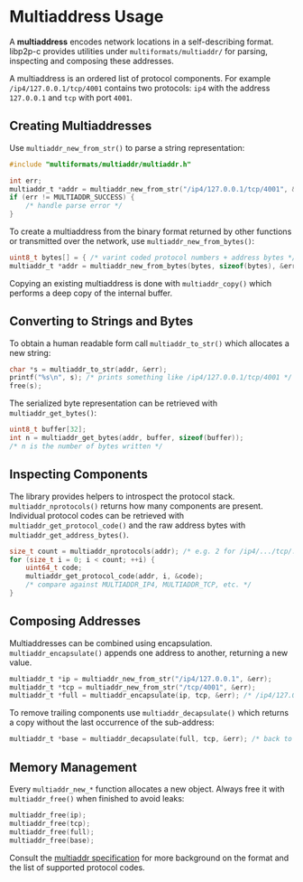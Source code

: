 # Multiaddress Usage

A **multiaddress** encodes network locations in a self-describing format. libp2p-c provides utilities under `multiformats/multiaddr/` for parsing, inspecting and composing these addresses.

A multiaddress is an ordered list of protocol components. For example `/ip4/127.0.0.1/tcp/4001` contains two protocols: `ip4` with the address `127.0.0.1` and `tcp` with port `4001`.

## Creating Multiaddresses

Use `multiaddr_new_from_str()` to parse a string representation:

```c
#include "multiformats/multiaddr/multiaddr.h"

int err;
multiaddr_t *addr = multiaddr_new_from_str("/ip4/127.0.0.1/tcp/4001", &err);
if (err != MULTIADDR_SUCCESS) {
    /* handle parse error */
}
```

To create a multiaddress from the binary format returned by other functions or transmitted over the network, use `multiaddr_new_from_bytes()`:

```c
uint8_t bytes[] = { /* varint coded protocol numbers + address bytes */ };
multiaddr_t *addr = multiaddr_new_from_bytes(bytes, sizeof(bytes), &err);
```

Copying an existing multiaddress is done with `multiaddr_copy()` which performs a deep copy of the internal buffer.

## Converting to Strings and Bytes

To obtain a human readable form call `multiaddr_to_str()` which allocates a new string:

```c
char *s = multiaddr_to_str(addr, &err);
printf("%s\n", s); /* prints something like /ip4/127.0.0.1/tcp/4001 */
free(s);
```

The serialized byte representation can be retrieved with `multiaddr_get_bytes()`:

```c
uint8_t buffer[32];
int n = multiaddr_get_bytes(addr, buffer, sizeof(buffer));
/* n is the number of bytes written */
```

## Inspecting Components

The library provides helpers to introspect the protocol stack. `multiaddr_nprotocols()` returns how many components are present. Individual protocol codes can be retrieved with `multiaddr_get_protocol_code()` and the raw address bytes with `multiaddr_get_address_bytes()`.

```c
size_t count = multiaddr_nprotocols(addr); /* e.g. 2 for /ip4/.../tcp/... */
for (size_t i = 0; i < count; ++i) {
    uint64_t code;
    multiaddr_get_protocol_code(addr, i, &code);
    /* compare against MULTIADDR_IP4, MULTIADDR_TCP, etc. */
}
```

## Composing Addresses

Multiaddresses can be combined using encapsulation. `multiaddr_encapsulate()` appends one address to another, returning a new value.

```c
multiaddr_t *ip = multiaddr_new_from_str("/ip4/127.0.0.1", &err);
multiaddr_t *tcp = multiaddr_new_from_str("/tcp/4001", &err);
multiaddr_t *full = multiaddr_encapsulate(ip, tcp, &err); /* /ip4/127.0.0.1/tcp/4001 */
```

To remove trailing components use `multiaddr_decapsulate()` which returns a copy without the last occurrence of the sub-address:

```c
multiaddr_t *base = multiaddr_decapsulate(full, tcp, &err); /* back to /ip4/127.0.0.1 */
```

## Memory Management

Every `multiaddr_new_*` function allocates a new object. Always free it with `multiaddr_free()` when finished to avoid leaks:

```c
multiaddr_free(ip);
multiaddr_free(tcp);
multiaddr_free(full);
multiaddr_free(base);
```

Consult the [multiaddr specification](../specs/addressing/README.md) for more background on the format and the list of supported protocol codes.
